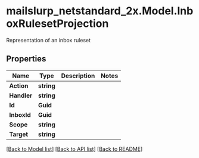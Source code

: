 # mailslurp_netstandard_2x.Model.InboxRulesetProjection
Representation of an inbox ruleset

## Properties

Name | Type | Description | Notes
------------ | ------------- | ------------- | -------------
**Action** | **string** |  | 
**Handler** | **string** |  | 
**Id** | **Guid** |  | 
**InboxId** | **Guid** |  | 
**Scope** | **string** |  | 
**Target** | **string** |  | 

[[Back to Model list]](../README#documentation-for-models) [[Back to API list]](../README#documentation-for-api-endpoints) [[Back to README]](../README)

